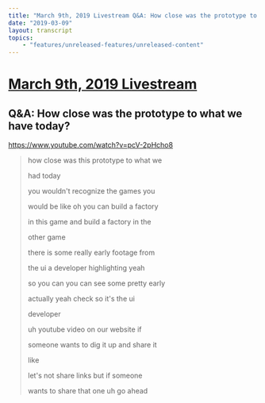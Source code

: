 ```yaml
---
title: "March 9th, 2019 Livestream Q&A: How close was the prototype to what we have today?"
date: "2019-03-09"
layout: transcript
topics:
    - "features/unreleased-features/unreleased-content"
---
```

# [March 9th, 2019 Livestream](../2019-03-09.md)
## Q&A: How close was the prototype to what we have today?
https://www.youtube.com/watch?v=pcV-2pHcho8
> how close was this prototype to what we
> 
> had today
> 
> you wouldn't recognize the games you
> 
> would be like oh you can build a factory
> 
> in this game and build a factory in the
> 
> other game
> 
> there is some really early footage from
> 
> the ui a developer highlighting yeah
> 
> so you can you can see some pretty early
> 
> actually yeah check so it's the ui
> 
> developer
> 
> uh youtube video on our website if
> 
> someone wants to dig it up and share it
> 
> like
> 
> let's not share links but if someone
> 
> wants to share that one uh go ahead
> 
